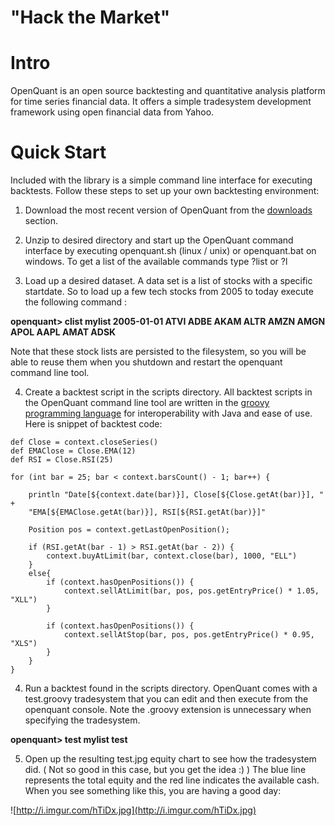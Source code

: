 # "Hack the Market" #

# Intro #
OpenQuant is an open source backtesting and quantitative analysis platform for time series financial data. It offers a simple tradesystem development framework using open financial data from Yahoo.

# Quick Start #
Included with the library is a simple command line interface for executing backtests.  Follow these steps to set up your own backtesting environment:

1. Download the most recent version of OpenQuant from the [downloads](http://code.google.com/p/openquant/downloads/list) section.

2. Unzip to desired directory and start up the OpenQuant command interface by executing openquant.sh (linux / unix) or openquant.bat on windows.  To get a list of the available commands type ?list or ?l

3. Load up a desired dataset.  A data set is a list of stocks with a specific startdate.  So to load up a few tech stocks from 2005 to today execute the following command :

**openquant> clist mylist 2005-01-01 ATVI ADBE AKAM ALTR AMZN AMGN APOL AAPL AMAT ADSK**

Note that these stock lists are persisted to the filesystem, so you will be able to reuse them when you shutdown and restart the openquant command line tool.

4. Create a backtest script in the scripts directory.  All backtest scripts in the OpenQuant command line tool are written in the [groovy programming language](http://groovy.codehaus.org) for interoperability with Java and ease of use.  Here is snippet of backtest code:

```
def Close = context.closeSeries()
def EMAClose = Close.EMA(12)
def RSI = Close.RSI(25)

for (int bar = 25; bar < context.barsCount() - 1; bar++) {
	
	println "Date[${context.date(bar)}], Close[${Close.getAt(bar)}], " +
	"EMA[${EMAClose.getAt(bar)}], RSI[${RSI.getAt(bar)}]"
	
	Position pos = context.getLastOpenPosition();	
	
	if (RSI.getAt(bar - 1) > RSI.getAt(bar - 2)) {
		context.buyAtLimit(bar, context.close(bar), 1000, "ELL")
	}
	else{
		if (context.hasOpenPositions()) {
			context.sellAtLimit(bar, pos, pos.getEntryPrice() * 1.05, "XLL")
		}
	
		if (context.hasOpenPositions()) {
			context.sellAtStop(bar, pos, pos.getEntryPrice() * 0.95, "XLS")
		}
	}	
}
```

4. Run a backtest found in the scripts directory.  OpenQuant comes with a test.groovy tradesystem that you can edit and then execute from the openquant console.  Note the .groovy extension is unnecessary when specifying the tradesystem.

**openquant> test mylist test**

5. Open up the resulting test.jpg equity chart to see how the tradesystem did.  ( Not so good in this case, but you get the idea :) )  The blue line represents the total equity and the red line indicates the available cash.  When you see something like this, you are having a good day:

![http://i.imgur.com/hTiDx.jpg](http://i.imgur.com/hTiDx.jpg)